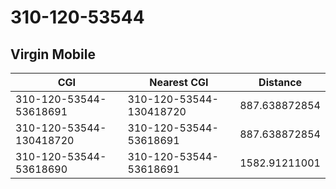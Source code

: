 # 310-120-53544
## Virgin Mobile


| CGI | Nearest CGI | Distance |
|-----|-------------|----------|
| 310-120-53544-53618691 | 310-120-53544-130418720 | 887.638872854 |
| 310-120-53544-130418720 | 310-120-53544-53618691 | 887.638872854 |
| 310-120-53544-53618690 | 310-120-53544-53618691 | 1582.91211001 |

